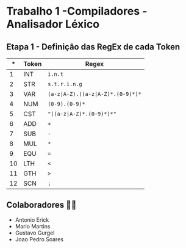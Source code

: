 # Trabalho 1 -Compiladores - Analisador Léxico
## Etapa 1 - Definição das RegEx de cada Token

|*| **Token** | **Regex**                          |
|--|-----------|-----------------------------------|
|1 | INT       | `i.n.t`                           |
|2 | STR       | `s.t.r.i.n.g`                     |
|3 | VAR       | `(a-z\|A-Z).((a-z\|A-Z)*.(0-9)*)*`|
|4 | NUM       | `(0-9).(0-9)*`                    |
|5 | CST       | `"((a-z\|A-Z)*.(0-9)*)*"`     |
|6 | ADD       | `+`                               |
|7 | SUB       | `-`                               |
|8 | MUL       | `*`                               |
|9 | EQU       | `=`                               |
|10| LTH       | `<`                               |
|11| GTH       | `>`                               |
|12| SCN       | `;`                               |


## Colaboradores 👨‍💻

* Antonio Erick
* Mario Martins
* Gustavo Gurgel
* Joao Pedro Soares
